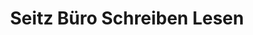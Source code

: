---
title: "Seitz Büro Schreiben Lesen"
url: /buchloe/seitz-buero-schreiben-lesen/
shop: Schreibwaren
---